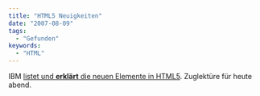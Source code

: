 ```yaml
---
title: "HTML5 Neuigkeiten"
date: "2007-08-09"
tags:
  - "Gefunden"
keywords:
  - "HTML"
---
```


IBM [listet und **erklärt** die neuen Elemente in HTML5](http://www.ibm.com/developerworks/web/library/x-html5/index.html?ca=drs-). Zuglektüre für heute abend.


